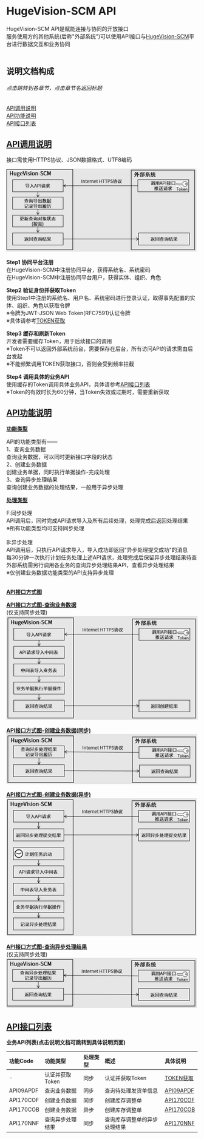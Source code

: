 <span id="总标题目录位置"></span>
# HugeVision-SCM API


HugeVision-SCM API是赋能连接与协同的开放接口<br>
服务使用方的其他系统(后称"外部系统")可以使用API接口与[HugeVision-SCM](https://demo.scm.huge-vision.com/)平台进行数据交互和业务协同<br>
<br>

<span id="说明文档构成"></span>


## **说明文档构成**
###### 点击跳转到各章节，点击章节名返回标题
[API调用说明](#API调用说明目录位置)<br>
[API功能说明](#API功能说明目录位置)<br>
[API接口列表](#API接口列表目录位置)<br>



<span id="API调用说明目录位置"></span>
## [**API调用说明**](#总标题目录位置)

接口需使用HTTPS协议、JSON数据格式、UTF8编码


![](images/API_CallStep.png)<br>

**Step1 协同平台注册**<br>
在HugeVision-SCM中注册协同平台，获得系统名、系统密码<br>
在HugeVision-SCM中注册协同平台用户，获得实体、组织、角色<br>

**Step2 验证身份并获取Token**<br>
使用Step1中注册的系统名、用户名、系统密码进行登录认证，取得事先配置的实体、组织、角色以获取令牌<br>
※令牌为JWT-JSON Web Token(RFC7591)认证令牌<br>
※具体请参考[TOKEN获取](tokens/Tokens.md)

**Step3 缓存和刷新Token**<br>
开发者需要缓存Token，用于后续接口的调用<br>
※Token不可以返回外部系统前台，需要保存在后台，所有访问API的请求需由后台发起<br>
※不能频繁调用TOKEN获取接口，否则会受到频率拦截<br>

**Step4 调用具体的业务API**<br>
使用缓存的Token调用具体业务API，具体请参考[API接口列表](#API接口列表])<br>
※Token的有效时长为60分钟，当Token失效或过期时，需要重新获取
<br>


<span id="API功能说明目录位置"></span>

## [**API功能说明**](#总标题目录位置)

[**功能类型**](#API功能说明目录位置)<br>

API的功能类型有——<br>
1、查询业务数据<br>
查询业务数据，可以同时更新接口字段的状态<br>
2、创建业务数据<br>
创建业务单据，同时执行单据操作-完成处理<br>
3、查询异步处理结果<br>
查询创建业务数据的处理结果，一般用于异步处理<br>

[**处理类型**](#API功能说明目录位置)<br>

F:同步处理<br>
API调用后，同时完成API请求导入及所有后续处理，处理完成后返回处理结果<br>
※所有功能类型均可支持同步处理<br>
<br>
B:异步处理<br>
API调用后，只执行API请求导入，导入成功即返回"异步处理提交成功"的消息<br>
每30分钟一次执行计划任务处理上述API请求，处理完成后保留异步处理结果待查<br>
外部系统需另行调用各业务的查询异步处理结果API，查看异步处理结果<br>
※仅创建业务数据功能类型的API支持异步处理<br>
<br>

<span id="API接口方式图目录位置"></span>
[**API接口方式图**](#API功能说明目录位置)<br>

[**API接口方式图-查询业务数据**](#API功能说明目录位置)<br>
(仅支持同步处理)<br>
![](images/API_DataQuery.png)<br>

[**API接口方式图-创建业务数据(同步)**](#API功能说明目录位置)<br>
![](images/API_DocCreate-F.png)<br>

[**API接口方式图-创建业务数据(异步)**](#API功能说明目录位置)<br>
![](images/API_DocCreate-B.png)<br>

[**API接口方式图-查询异步处理结果**](#API功能说明目录位置)<br>
(仅支持同步处理)<br>
![](images/API_ResultQuery.png)<br>


<span id="API接口列表目录位置"></span>

## [**API接口列表**](#总标题目录位置)

**业务API列表(点击说明文档可跳转到具体说明页面)**<br>

|功能Code|功能类型|处理类型|概述|具体说明
|:--|:--|:--|:--|:--|
|-|认证并获取Token|同步|认证并获取Token|[TOKEN获取](tokens/Tokens.md)
|API09APDF|查询业务数据|同步|查询待处理发货单信息|[API09APDF](processes/API09APDF.md)
|API170COF|创建业务数据|同步|创建库存调整单|[API170COF](processes/API170COF.md)
|API170COB|创建业务数据|异步|创建库存调整单|[API170COB](processes/API170COB.md)
|API170NNF|查询异步处理结果|同步|查询库存调整单的异步处理结果|[API170NNF](processes/API170NNF.md)
